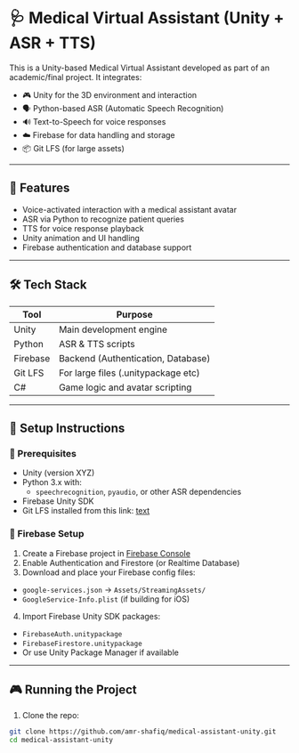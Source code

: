 # 🩺 Medical Virtual Assistant (Unity + ASR + TTS)

This is a Unity-based Medical Virtual Assistant developed as part of an academic/final project. It integrates:

- 🎮 Unity for the 3D environment and interaction
- 🗣️ Python-based ASR (Automatic Speech Recognition)
- 🔊 Text-to-Speech for voice responses
- ☁️ Firebase for data handling and storage
- 📦 Git LFS (for large assets)

---

## 🚀 Features

- Voice-activated interaction with a medical assistant avatar
- ASR via Python to recognize patient queries
- TTS for voice response playback
- Unity animation and UI handling
- Firebase authentication and database support

---

## 🛠️ Tech Stack

| Tool           | Purpose                            |
|----------------|------------------------------------|
| Unity          | Main development engine            |
| Python         | ASR & TTS scripts                  |
| Firebase       | Backend (Authentication, Database) |
| Git LFS        | For large files (.unitypackage etc)|
| C#             | Game logic and avatar scripting    |

---

## 🧰 Setup Instructions

### 🔁 Prerequisites

- Unity (version XYZ)
- Python 3.x with:
  - `speechrecognition`, `pyaudio`, or other ASR dependencies
- Firebase Unity SDK
- Git LFS installed from this link: [text](https://git-lfs.github.com)


### 🔧 Firebase Setup

1. Create a Firebase project in [Firebase Console](https://console.firebase.google.com)
2. Enable Authentication and Firestore (or Realtime Database)
3. Download and place your Firebase config files:

 - `google-services.json` → `Assets/StreamingAssets/`
 - `GoogleService-Info.plist` (if building for iOS)

4. Import Firebase Unity SDK packages:
 - `FirebaseAuth.unitypackage`
 - `FirebaseFirestore.unitypackage`
 - Or use Unity Package Manager if available

---

## 🎮 Running the Project

1. Clone the repo:
 ```bash
 git clone https://github.com/amr-shafiq/medical-assistant-unity.git
 cd medical-assistant-unity

